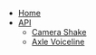 * [Home](/)
* [API](/categoryguide/api.md)
  * [Camera Shake](/guides/camerashake.md)
  * [Axle Voiceline](/guides/axlevoiceline.md)
